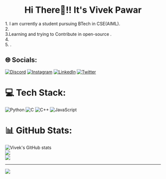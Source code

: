
<h1 align="center">Hi There👋!! It's Vivek Pawar</h1>
1. I am currently a student pursuing BTech in CSE(AIML).<br>2.<br>3.Learning and trying to Contribute in open-source .<br>4. <br>5. .


## 🌐 Socials:
[![Discord](https://img.shields.io/badge/Discord-%237289DA.svg?logo=discord&logoColor=white)](https://discord.gg/iconic_3pv#2210) [![Instagram](https://img.shields.io/badge/Instagram-%23E4405F.svg?logo=Instagram&logoColor=white)](https://instagram.com/iconic_3pv) [![LinkedIn](https://img.shields.io/badge/LinkedIn-%230077B5.svg?logo=linkedin&logoColor=white)](https://linkedin.com/in/vivek-pawar) [![Twitter](https://img.shields.io/badge/Twitter-%231DA1F2.svg?logo=Twitter&logoColor=white)](https://twitter.com/vivekp2704)  

# 💻 Tech Stack:
![Python](https://img.shields.io/badge/python-3670A0?style=for-the-badge&logo=python&logoColor=ffdd54) ![C](https://img.shields.io/badge/c-%2300599C.svg?style=for-the-badge&logo=c&logoColor=white) ![C++](https://img.shields.io/badge/c++-%2300599C.svg?style=for-the-badge&logo=c%2B%2B&logoColor=white) ![JavaScript](https://img.shields.io/badge/javascript-%23323330.svg?style=for-the-badge&logo=javascript&logoColor=%23F7DF1E) 

# 📊 GitHub Stats:
![Vivek's GitHub stats](https://github-readme-stats.vercel.app/api?username=iconic-3pv&show_icons=true&theme=transparent)<br/>
![](https://github-readme-streak-stats.herokuapp.com/?user=iconic-3pvark&hide_border=false)<br/>
![](https://github-readme-stats.vercel.app/api/top-langs/?username=iconic-3pv&theme=dark&hide_border=false&include_all_commits=true&count_private=true&layout=compact)



---
[![](https://visitcount.itsvg.in/api?id=iconic-3pv&icon=0&color=0)](https://visitcount.itsvg.in)
  
